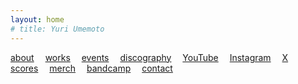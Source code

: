 ```yaml
---
layout: home
# title: Yuri Umemoto
---
```

<a href="/about">about</a> 
<a href="/works/">works</a> 
<a href="/events/">events</a> 
<a href="/discography/">discography</a> 
<a href="https://www.youtube.com/@YuriUmemoto">YouTube</a> 
<a href="https://www.instagram.com/yuri_umemoto">Instagram</a> 
<a href="https://x.com/yuriumemoto">X</a> 
<a href="/scores">scores</a> 
<a href="https://yuriumemoto.bandcamp.com/merch/">merch</a> 
<a href="https://yuriumemoto.bandcamp.com/">bandcamp</a> 
<a href="/contact">contact</a>

